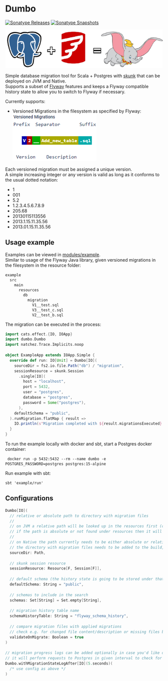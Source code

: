 # Dumbo

[![Sonatype Releases](https://img.shields.io/nexus/r/https/oss.sonatype.org/dev.rolang/dumbo_2.13.svg?label=Sonatype%20Release)](https://oss.sonatype.org/content/repositories/releases/dev/rolang/dumbo_2.13/)
[![Sonatype Snapshots](https://img.shields.io/nexus/s/https/oss.sonatype.org/dev.rolang/dumbo_2.13.svg?label=Sonatype%20Snapshot)](https://oss.sonatype.org/content/repositories/snapshots/dev/rolang/dumbo_2.13/)

![Logo](./docs/assets/logo.png)

Simple database migration tool for Scala + Postgres with [skunk](https://typelevel.org/skunk/) that can be deployed on JVM and Native.  
Supports a subset of [Flyway](https://flywaydb.org) features and keeps a Flyway compatible history state to allow you to switch to Flyway if necessary.

Currently supports:
 - Versioned Migrations in the filesystem as specified by Flyway:  
  ![Versioned Migrayions](./docs/assets/versioned_migrations.png)  

  Each versioned migration must be assigned a unique version.  
  A simple increasing integer or any version is valid as long as it conforms to the usual dotted notation:
  - 1
  - 001
  - 5.2
  - 1.2.3.4.5.6.7.8.9
  - 205.68
  - 20130115113556
  - 2013.1.15.11.35.56
  - 2013.01.15.11.35.56

## Usage example
Examples can be viewed in [modules/example](./modules/example/).  
Similar to usage of the Flyway Java library, given versioned migrations in the filesystem in the resource folder: 
```
example
  src
    main
      resources
        db
          migration
            V1__test.sql
            V3__test_c.sql
            V2__test_b.sql
```
The migration can be executed in the process:
```scala
import cats.effect.{IO, IOApp}
import dumbo.Dumbo
import natchez.Trace.Implicits.noop

object ExampleApp extends IOApp.Simple {
  override def run: IO[Unit] = Dumbo[IO](
    sourceDir = fs2.io.file.Path("db") / "migration",
    sessionResource = skunk.Session
      .single[IO](
        host = "localhost",
        port = 5432,
        user = "postgres",
        database = "postgres",
        password = Some("postgres"),
      ),
    defaultSchema = "public",
  ).runMigration.flatMap { result =>
    IO.println(s"Migration completed with ${result.migrationsExecuted} migrations")
  }
}
```

To run the example locally with docker and sbt, start a Postgres docker container:
```shell
 docker run -p 5432:5432 --rm --name dumbo -e POSTGRES_PASSWORD=postgres postgres:15-alpine
```

Run example with sbt:
```shell
sbt 'example/run'
```

## Configurations
```scala
Dumbo[IO](
  // relative or absolute path to directory with migration files
  //
  // on JVM a relative path will be looked up in the resources first (can be embedded into a jar or not)
  // if the path is absolute or not found under resources then it will be looked up in the file system from working directory 
  //
  // on Native the path currently needs to be either absolute or relative to the working directory
  // the directory with migration files needs to be added to the build, embedded resources support may be added soon...
  sourceDir: Path,
  
  // skunk session resource
  sessionResource: Resource[F, Session[F]],
  
  // default schema (the history state is going to be stored under that schema)
  defaultSchema: String = "public",
  
  // schemas to include in the search
  schemas: Set[String] = Set.empty[String],
  
  // migration history table name
  schemaHistoryTable: String = "flyway_schema_history",
  
  // compare migration files with applied migrations
  // check e.g. for changed file content/description or missing files before migration
  validateOnMigrate: Boolean = true
)

// migration progress logs can be added optionally in case you'd like dumbo to provide some feedback on longer running queries
// it will perform requests to Postgres in given interval to check for queries that are causing the lock on migration history table
Dumbo.withMigrationStateLogAfter[IO](5.seconds)(
  /* use config as above */
)
```